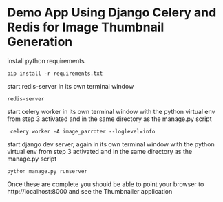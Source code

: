 # Demo App Using Django Celery and Redis for Image Thumbnail Generation

install python requirements

```
pip install -r requirements.txt
```

start redis-server in its own terminal window

```
redis-server
```

start celery worker in its own terminal window with the python virtual env from step 3 activated and in the same directory as the manage.py script

```
 celery worker -A image_parroter --loglevel=info
```

start django dev server, again in its own terminal window with the python virtual env from step 3 activated and in the same directory as the manage.py script

```
python manage.py runserver
```

Once these are complete you should be able to point your browser to http://localhost:8000 and see the Thumbnailer application
